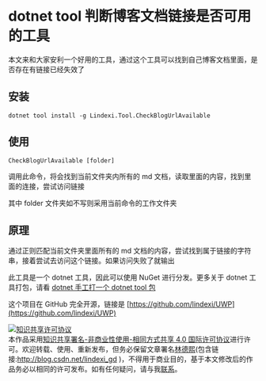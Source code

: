 
# dotnet tool 判断博客文档链接是否可用的工具

本文来和大家安利一个好用的工具，通过这个工具可以找到自己博客文档里面，是否存在有链接已经失效了

<!--more-->


<!-- CreateTime:2020/11/15 19:26:49 -->

<!-- 发布 -->

## 安装

```
dotnet tool install -g Lindexi.Tool.CheckBlogUrlAvailable
```

## 使用

```
CheckBlogUrlAvailable [folder]
```

调用此命令，将会找到当前文件夹内所有的 md 文档，读取里面的内容，找到里面的连接，尝试访问链接

其中 folder 文件夹如不写则采用当前命令的工作文件夹

## 原理

通过正则匹配当前文件夹里面所有的 md 文档的内容，尝试找到属于链接的字符串，接着尝试去访问这个链接。如果访问失败了就输出

此工具是一个 dotnet 工具，因此可以使用 NuGet 进行分发。更多关于 dotnet 工具打包，请看 [dotnet 手工打一个 dotnet tool 包](https://blog.lindexi.com/post/dotnet-%E6%89%8B%E5%B7%A5%E6%89%93%E4%B8%80%E4%B8%AA-dotnet-tool-%E5%8C%85.html )

这个项目在 GitHub 完全开源，链接是 [https://github.com/lindexi/UWP](https://github.com/lindexi/UWP)





<a rel="license" href="http://creativecommons.org/licenses/by-nc-sa/4.0/"><img alt="知识共享许可协议" style="border-width:0" src="https://licensebuttons.net/l/by-nc-sa/4.0/88x31.png" /></a><br />本作品采用<a rel="license" href="http://creativecommons.org/licenses/by-nc-sa/4.0/">知识共享署名-非商业性使用-相同方式共享 4.0 国际许可协议</a>进行许可。欢迎转载、使用、重新发布，但务必保留文章署名[林德熙](http://blog.csdn.net/lindexi_gd)(包含链接:http://blog.csdn.net/lindexi_gd )，不得用于商业目的，基于本文修改后的作品务必以相同的许可发布。如有任何疑问，请与我[联系](mailto:lindexi_gd@163.com)。